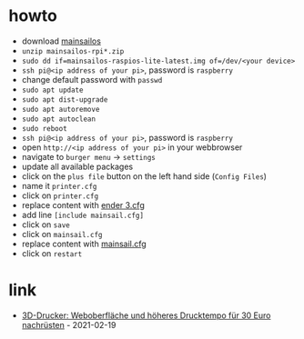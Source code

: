# howto

* download [mainsailos](https://github.com/raymondh2/MainsailOS/releases)
* `unzip mainsailos-rpi*.zip`
* `sudo dd if=mainsailos-raspios-lite-latest.img of=/dev/<your device>`
* `ssh pi@<ip address of your pi>`, password is `raspberry`
* change default password with `passwd`
* `sudo apt update`
* `sudo apt dist-upgrade`
* `sudo apt autoremove`
* `sudo apt autoclean`
* `sudo reboot`
* `ssh pi@<ip address of your pi>`, password is `raspberry`
* open `http://<ip address of your pi>` in your webbrowser
* navigate to `burger menu` -> `settings`
* update all available packages
* click on the `plus file` button on the left hand side (`Config Files`)
* name it `printer.cfg`
* click on `printer.cfg`
* replace content with [ender 3.cfg](data/printer-creality-ender3-2018.cfg)
* add line `[include mainsail.cfg]`
* click on `save`
* click on `mainsail.cfg`
* replace content with [mainsail.cfg](data/mainsail.cfg)
* click on `restart`

# link

* [3D-Drucker: Weboberfläche und höheres Drucktempo für 30 Euro nachrüsten](https://www.techstage.de/ratgeber/3d-drucker-weboberflache-und-hoheres-drucktempo-fur-30-euro-nachrusten/f7eeby0?wt_mc=ko.red.ho.conrad-nl.2021-02-20.link.link) - 2021-02-19
